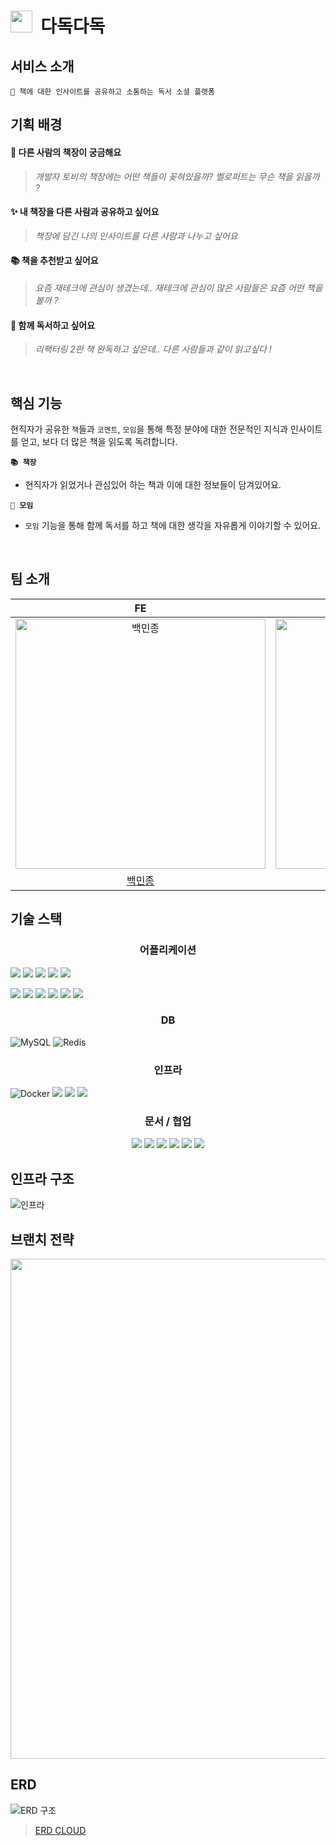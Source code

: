 
<h1><img width="35" src="https://user-images.githubusercontent.com/57716832/225216551-66342154-565b-42e2-9020-6f75b55babe9.png"/>&nbsp;&nbsp;다독다독</h1>

## 서비스 소개
```
📖 책에 대한 인사이트를 공유하고 소통하는 독서 소셜 플랫폼
```

## 기획 배경

#### 🤔 **다른 사람의 책장이 궁금해요**

> *개발자 토비의 책장에는 어떤 책들이 꽂혀있을까? 벨로퍼트는 무슨 책을 읽을까 ?*
>

#### ✨ 내 책장을 다른 사람과 공유하고 싶어요

> *책장에 담긴 나의 인사이트를 다른 사람과 나누고 싶어요*
> 

#### 📚 책을 추천받고 싶어요

> *요즘 재테크에 관심이 생겼는데.. 재테크에 관심이 많은 사람들은 요즘 어떤 책을 볼까 ?*
> 

#### 👀 함께 독서하고 싶어요

> *리팩터링 2판 책 완독하고 싶은데.. 다른 사람들과 같이 읽고싶다 !*
>

<br />

## 핵심 기능

현직자가 공유한 `책`들과 `코멘트`, `모임`을 통해 특정 분야에 대한 전문적인 지식과 인사이트를 얻고, 보다 더 많은 책을 읽도록 독려합니다.

**`📚 책장`**
- 현직자가 읽었거나 관심있어 하는 책과 이에 대한 정보들이 담겨있어요.

**`👥 모임`**
- `모임` 기능을 통해 함께 독서를 하고 책에 대한 생각을 자유롭게 이야기할 수 있어요.

<br />

## 팀 소개
|FE|FE|FE|FE|BE|BE|BE|
| :----------: |  :--------:  |  :---------: |  :---------: |  :---------: |  :---------: |  :---------: |
| <img width="400" alt="백민종" src="https://user-images.githubusercontent.com/57716832/225219483-c5a7ab97-0c42-4696-81ba-8824136a0f4e.png"> | <img src="https://user-images.githubusercontent.com/57716832/225219556-0ddb490f-1548-4096-94de-966ffdf1c8dd.png" width=400px alt="우대현"/> | <img src="https://user-images.githubusercontent.com/57716832/225219563-a9d54e1d-2af6-4028-a6bd-917b0b408902.png" width=400px alt="김재현"/> | <img src="https://user-images.githubusercontent.com/57716832/225219650-31c7373a-372d-4744-8e4c-848b5f7f0fed.png" width=400px alt="김규란"> | <img width="400" alt="김영수" src="https://user-images.githubusercontent.com/57716832/225219770-c24c432c-3a75-4ca8-a45c-f2e0bbb8b5dc.png"> | <img width="400" alt="정찬미" src="https://user-images.githubusercontent.com/57716832/225219775-c5c2b3b1-6fac-4595-bb62-e71d31387c0d.png"> | <img width="400" alt="장영지" src="https://user-images.githubusercontent.com/57716832/225219785-758d2d76-1557-4320-ae30-5f92e92ccc9b.png"> |
|  [백민종](https://github.com/minjongbaek)  |  [우대현](https://github.com/WooDaeHyun)  |  [김재현](https://github.com/hanyugeon)  |  [김규란](https://github.com/gxxrxn)  |  [김영수](https://github.com/devYSK)  |  [정찬미](https://github.com/tinajeong)  |  [장영지](https://github.com/youngjijang)  |


## 기술 스택

<h3 align="center">어플리케이션</h3>  

<p align="center">

<img src="https://img.shields.io/badge/Java 17-008FC7?style=for-the-badge&logo=Java&logoColor=white"/></img>
<img src="https://img.shields.io/badge/spring 2.7.8-%236DB33F.svg?style=for-the-badge&logo=spring&logoColor=white"/></img>
<img src="https://img.shields.io/badge/Spring Security-6DB33F?style=for-the-badge&logo=Spring Security&logoColor=white"/></img>
<img src="https://img.shields.io/badge/Spring Data JPA-6DB33F?style=for-the-badge&logo=JPA&logoColor=white"/></img>
<img src="https://img.shields.io/badge/-OAuth%202.0-lightgrey?style=for-the-badge&logo=JPA&logoColor=white"/></img>

<img src="https://img.shields.io/badge/-QueryDSL-blue?style=for-the-badge"/>
<img src="https://img.shields.io/badge/Mapstruct-C70D2C?style=for-the-badge&logo=mapstruct&logoColor=white"/>
<img src="https://img.shields.io/badge/P6spy-blue?style=for-the-badge&logo=P6spy&logoColor=white"/>
<img src="https://img.shields.io/badge/Gradle-02303A?style=for-the-badge&logo=Gradle&logoColor=white"/></img>
<img src="https://img.shields.io/badge/Junit-25A162?style=for-the-badge&logo=Junit5&logoColor=white"/>
<img src="https://img.shields.io/badge/-Jacoco-yellow?style=for-the-badge"/>

</p>


<h3 align="center">DB</h3>  

<p align="center">  

![MySQL](https://img.shields.io/badge/mysql-%2300f.svg?style=for-the-badge&logo=mysql&logoColor=white)
![Redis](https://img.shields.io/badge/redis-%23DD0031.svg?style=for-the-badge&logo=redis&logoColor=white)

</p>

<h3 align="center">인프라</h3>  

<p align="center">   
  
![Docker](https://img.shields.io/badge/docker-%230db7ed.svg?style=for-the-badge&logo=docker&logoColor=white)
<img src="https://img.shields.io/badge/GitHub Actions-2088FF?style=for-the-badge&logo=GitHub Actions&logoColor=white"/>
<img src="https://img.shields.io/badge/Amazon EC2-FF9900?style=for-the-badge&logo=Amazon EC2&logoColor=white"/>
<img src="https://img.shields.io/badge/Amazon RDS-527FFF?style=for-the-badge&logo=Amazon RDS&logoColor=white"/>
  
</p>

<h3 align="center">문서 / 협업</h3>  

<p align="center">   
  
<img src="https://img.shields.io/badge/-Spring%20Rest%20Docs-green?style=for-the-badge"/>
<img src="https://img.shields.io/badge/Notion-000000?style=for-the-badge&logo=Notion&logoColor=white"/>
<img src="https://img.shields.io/badge/Git-F05032.svg?style=for-the-badge&logo=Git&logoColor=white"/>
<img src="https://img.shields.io/badge/GitHub-181717.svg?style=for-the-badge&logo=GitHub&logoColor=white"/>
<img src="https://img.shields.io/badge/Slack-4A154B?style=for-the-badge&logo=Slack&logoColor=white"/>
<img src="https://img.shields.io/badge/Postman-FF6C37.svg?style=for-the-badge&logo=Postman&logoColor=white"/>
  
</p>

## 인프라 구조 
![인프라](https://user-images.githubusercontent.com/100327413/225206668-df7c5b38-5c40-4fdc-b8bf-14101966cf1b.png)


## 브랜치 전략
<img src="https://rovitpm.com/content/images/2022/01/feature-branch-with-develop-git-workflow-1.png" width="800">

## ERD

![ERD 구조](https://user-images.githubusercontent.com/53592454/225847889-6ed82ee3-c91e-491a-b09d-1383e9063719.png)
> [ERD CLOUD](https://www.erdcloud.com/d/GMraiZYq7GMRAcbsr)
